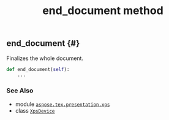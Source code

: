 ﻿---
title: end_document method
second_title: Aspose.TeX for Python via .NET API References
description: 
type: docs
weight: 80
url: /python-net/aspose.tex.presentation.xps/xpsdevice/end_document/
is_root: false
---

## end_document {#}

Finalizes the whole document.



```python
def end_document(self):
    ...
```





### See Also
* module [`aspose.tex.presentation.xps`](../../)
* class [`XpsDevice`](/tex/python-net/aspose.tex.presentation.xps/xpsdevice)
